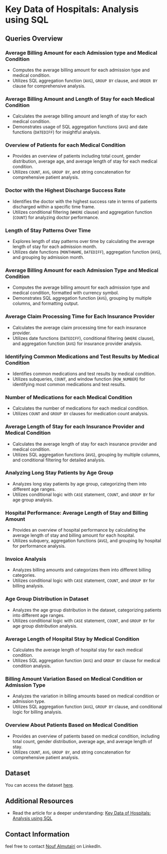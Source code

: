 # Key Data of Hospitals: Analysis using SQL


## Queries Overview

### Average Billing Amount for each Admission type and Medical Condition
- Computes the average billing amount for each admission type and medical condition.
- Utilizes SQL aggregation function (`AVG`), `GROUP BY` clause, and `ORDER BY` clause for comprehensive analysis.

### Average Billing Amount and Length of Stay for each Medical Condition
- Calculates the average billing amount and length of stay for each medical condition.
- Demonstrates usage of SQL aggregation functions (`AVG`) and date functions (`DATEDIFF`) for insightful analysis.

### Overview of Patients for each Medical Condition
- Provides an overview of patients including total count, gender distribution, average age, and average length of stay for each medical condition.
- Utilizes `COUNT`, `AVG`, `GROUP BY`, and string concatenation for comprehensive patient analysis.

### Doctor with the Highest Discharge Success Rate
- Identifies the doctor with the highest success rate in terms of patients discharged within a specific time frame.
- Utilizes conditional filtering (`WHERE` clause) and aggregation function (`COUNT`) for analyzing doctor performance.

### Length of Stay Patterns Over Time
- Explores length of stay patterns over time by calculating the average length of stay for each admission month.
- Utilizes date functions (`MONTHNAME`, `DATEDIFF`), aggregation function (`AVG`), and grouping by admission month.

### Average Billing Amount for each Admission Type and Medical Condition
- Computes the average billing amount for each admission type and medical condition, formatted with currency symbol.
- Demonstrates SQL aggregation function (`AVG`), grouping by multiple columns, and formatting output.

### Average Claim Processing Time for Each Insurance Provider
- Calculates the average claim processing time for each insurance provider.
- Utilizes date functions (`DATEDIFF`), conditional filtering (`WHERE` clause), and aggregation function (`AVG`) for insurance provider analysis.

### Identifying Common Medications and Test Results by Medical Condition
- Identifies common medications and test results by medical condition.
- Utilizes subqueries, `COUNT`, and window function (`ROW_NUMBER`) for identifying most common medications and test results.

### Number of Medications for each Medical Condition
- Calculates the number of medications for each medical condition.
- Utilizes `COUNT` and `GROUP BY` clauses for medication count analysis.

### Average Length of Stay for each Insurance Provider and Medical Condition
- Calculates the average length of stay for each insurance provider and medical condition.
- Utilizes SQL aggregation functions (`AVG`), grouping by multiple columns, and conditional filtering for detailed analysis.

### Analyzing Long Stay Patients by Age Group
- Analyzes long stay patients by age group, categorizing them into different age ranges.
- Utilizes conditional logic with `CASE` statement, `COUNT`, and `GROUP BY` for age group analysis.

### Hospital Performance: Average Length of Stay and Billing Amount
- Provides an overview of hospital performance by calculating the average length of stay and billing amount for each hospital.
- Utilizes subquery, aggregation functions (`AVG`), and grouping by hospital for performance analysis.

### Invoice Analysis
- Analyzes billing amounts and categorizes them into different billing categories.
- Utilizes conditional logic with `CASE` statement, `COUNT`, and `GROUP BY` for billing analysis.

### Age Group Distribution in Dataset
- Analyzes the age group distribution in the dataset, categorizing patients into different age ranges.
- Utilizes conditional logic with `CASE` statement, `COUNT`, and `GROUP BY` for age group distribution analysis.

### Average Length of Hospital Stay by Medical Condition
- Calculates the average length of hospital stay for each medical condition.
- Utilizes SQL aggregation function (`AVG`) and `GROUP BY` clause for medical condition analysis.

### Billing Amount Variation Based on Medical Condition or Admission Type
- Analyzes the variation in billing amounts based on medical condition or admission type.
- Utilizes SQL aggregation function (`AVG`), `GROUP BY` clause, and conditional logic for billing analysis.

### Overview About Patients Based on Medical Condition
- Provides an overview of patients based on medical condition, including total count, gender distribution, average age, and average length of stay.
- Utilizes `COUNT`, `AVG`, `GROUP BY`, and string concatenation for comprehensive patient analysis.


## Dataset
You can access the dataset [here](https://www.kaggle.com/datasets/prasad22/healthcare-dataset).


## Additional Resources
- Read the article for a deeper understanding: [Key Data of Hospitals: Analysis using SQL](https://www.linkedin.com/pulse/key-data-hospitals-analysis-using-sql-nouf-almutairi-tyehe/)
## Contact Information
feel free to contact [Nouf Almutairi](https://www.linkedin.com/in/nouf-almutairi-5671132a2/) on LinkedIn.
